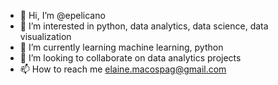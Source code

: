 - 👋 Hi, I’m @epelicano
- 👀 I’m interested in python, data analytics, data science, data visualization
- 🌱 I’m currently learning machine learning, python
- 💞️ I’m looking to collaborate on data analytics projects
- 📫 How to reach me elaine.macospag@gmail.com

<!---
epelicano/epelicano is a ✨ special ✨ repository because its `README.md` (this file) appears on your GitHub profile.
You can click the Preview link to take a look at your changes.
--->

